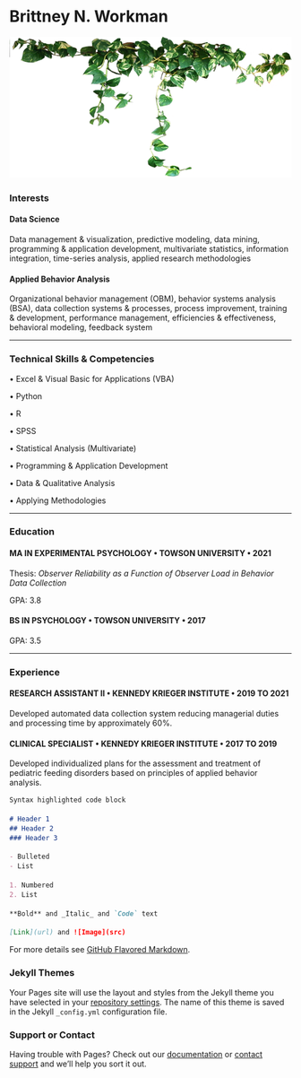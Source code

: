 # Brittney N. Workman

![docs/plant-transparent-png-3.png](https://github.com/git-Jeriah/git-jeriah.github.io/blob/master/docs/plant-transparent-png-3.png)


### **Interests**

#### Data Science
Data management & visualization, predictive modeling, data mining, programming & application development, multivariate statistics, information integration, time-series analysis, applied research methodologies

#### Applied Behavior Analysis
Organizational behavior management (OBM), behavior systems analysis (BSA), data collection systems & processes, process improvement, training & development, performance management, efficiencies & effectiveness, behavioral modeling, feedback system

<hr />

### **Technical Skills & Competencies**

•	Excel & Visual Basic for Applications (VBA)

•	Python

•	R

•	SPSS

•	Statistical Analysis (Multivariate)

•	Programming & Application Development

•	Data & Qualitative Analysis

•	Applying Methodologies

<hr />

### **Education**

#### **MA IN EXPERIMENTAL PSYCHOLOGY • TOWSON UNIVERSITY • 2021**

Thesis: *Observer Reliability as a Function of Observer Load in Behavior Data Collection*

GPA: 3.8

#### **BS IN PSYCHOLOGY • TOWSON UNIVERSITY • 2017**

GPA: 3.5

<hr />


### **Experience**

#### **RESEARCH ASSISTANT II • KENNEDY KRIEGER INSTITUTE • 2019 TO 2021**

Developed automated data collection system reducing managerial duties and processing time by approximately 60%.

#### **CLINICAL SPECIALIST • KENNEDY KRIEGER INSTITUTE • 2017 TO 2019**

Developed individualized plans for the assessment and treatment of pediatric feeding disorders based on principles of applied behavior analysis.




```markdown
Syntax highlighted code block

# Header 1
## Header 2
### Header 3

- Bulleted
- List

1. Numbered
2. List

**Bold** and _Italic_ and `Code` text

[Link](url) and ![Image](src)
```

For more details see [GitHub Flavored Markdown](https://guides.github.com/features/mastering-markdown/).

### Jekyll Themes

Your Pages site will use the layout and styles from the Jekyll theme you have selected in your [repository settings](https://github.com/git-Jeriah/git-jeriah.github.io/settings/pages). The name of this theme is saved in the Jekyll `_config.yml` configuration file.

### Support or Contact

Having trouble with Pages? Check out our [documentation](https://docs.github.com/categories/github-pages-basics/) or [contact support](https://support.github.com/contact) and we’ll help you sort it out.
